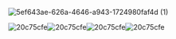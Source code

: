 
![5ef643ae-626a-4646-a943-1724980faf4d (1)](https://github.com/Vampxxbi/Vampxxbi/assets/153141743/90fe4127-81f6-480d-85a0-eaadbc9842b9)

![20c75cfe](https://github.com/Vampxxbi/Vampxxbi/assets/153141743/fbefcfb6-900d-4ab4-a214-39590f5576a7)![20c75cfe](https://github.com/Vampxxbi/Vampxxbi/assets/153141743/ca43d2ce-6734-40fe-9695-57d02efb9637)![20c75cfe](https://github.com/Vampxxbi/Vampxxbi/assets/153141743/3c3df58e-abe6-4ffa-8736-2a514254b0e2)![20c75cfe](https://github.com/Vampxxbi/Vampxxbi/assets/153141743/105f35c7-5a05-4c08-8de1-0446b70e0ee8)




 



                                                       


